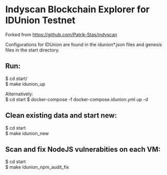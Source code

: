 # Indyscan Blockchain Explorer for IDUnion Testnet 

Forked from https://github.com/Patrik-Stas/indyscan  


Configurations for IDUnion are found in the idunion*.json files and genesis files in the start directory.  



## Run:
$ cd start/  
$ make idunion_up  
  
Alternatively:  
$ cd start
$ docker-compose -f docker-compose.idunion.yml up -d  

## Clean existing data and start new:  
$ cd start  
$ make idunion_new

## Scan and fix NodeJS vulnerabities on each VM:  
$ cd start  
$ make idunion_npm_audit_fix  


 
